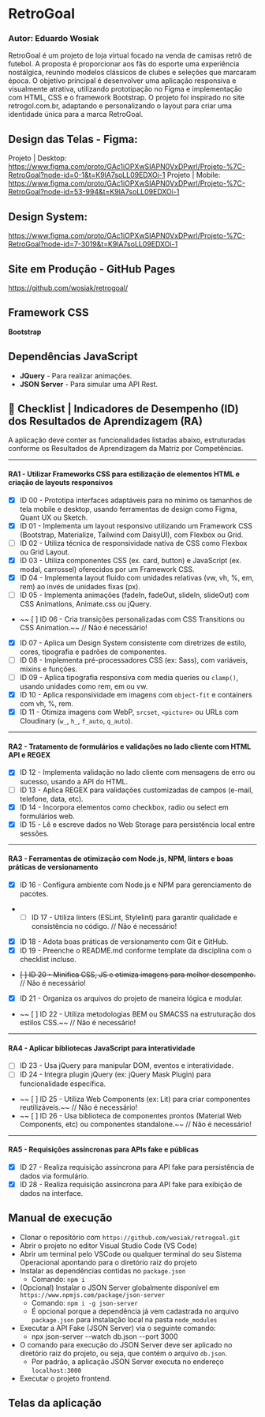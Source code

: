 # RetroGoal 
### **Autor:** Eduardo Wosiak
RetroGoal é um projeto de loja virtual focado na venda de camisas retrô de futebol. A proposta é proporcionar aos fãs do esporte uma experiência nostálgica, reunindo modelos clássicos de clubes e seleções que marcaram época.
O objetivo principal é desenvolver uma aplicação responsiva e visualmente atrativa, utilizando prototipação no Figma e implementação com HTML, CSS e o framework Bootstrap. O projeto foi inspirado no site retrogol.com.br, adaptando e personalizando o layout para criar uma identidade única para a marca RetroGoal.

## Design das Telas - Figma: 
Projeto | Desktop: https://www.figma.com/proto/GAc1iOPXwSIAPN0VxDPwrl/Projeto-%7C-RetroGoal?node-id=0-1&t=K9lA7soLL09EDXOi-1
Projeto | Mobile: https://www.figma.com/proto/GAc1iOPXwSIAPN0VxDPwrl/Projeto-%7C-RetroGoal?node-id=53-994&t=K9lA7soLL09EDXOi-1

## Design System: 
https://www.figma.com/proto/GAc1iOPXwSIAPN0VxDPwrl/Projeto-%7C-RetroGoal?node-id=7-3019&t=K9lA7soLL09EDXOi-1

## Site em Produção - GitHub Pages
https://github.com/wosiak/retrogoal/

## Framework CSS
**Bootstrap**

## Dependências JavaScript
- **JQuery** - Para realizar animações.
- **JSON Server** - Para simular uma API Rest.

## 📖 Checklist | Indicadores de Desempenho (ID) dos Resultados de Aprendizagem (RA)

A aplicação deve conter as funcionalidades listadas abaixo, estruturadas conforme os Resultados de Aprendizagem da Matriz por Competências.

---

#### RA1 - Utilizar Frameworks CSS para estilização de elementos HTML e criação de layouts responsivos

- [x] ID 00 - Prototipa interfaces adaptáveis para no mínimo os tamanhos de tela mobile e desktop, usando ferramentas de design como Figma, Quant UX ou Sketch.
- [x] ID 01 - Implementa um layout responsivo utilizando um Framework CSS (Bootstrap, Materialize, Tailwind com DaisyUI), com Flexbox ou Grid.
- [ ] ID 02 - Utiliza técnica de responsividade nativa de CSS como Flexbox ou Grid Layout.
- [x] ID 03 - Utiliza componentes CSS (ex. card, button) e JavaScript (ex. modal, carrossel) oferecidos por um Framework CSS.
- [x] ID 04 - Implementa layout fluido com unidades relativas (vw, vh, %, em, rem) ao invés de unidades fixas (px).
- [ ] ID 05 - Implementa animações (fadeIn, fadeOut, slideIn, slideOut) com CSS Animations, Animate.css ou jQuery.
- ~~ [ ] ID 06 - Cria transições personalizadas com CSS Transitions ou CSS Animation.~~ // Não é necessário!
- [x] ID 07 - Aplica um Design System consistente com diretrizes de estilo, cores, tipografia e padrões de componentes.
- [ ] ID 08 - Implementa pré-processadores CSS (ex: Sass), com variáveis, mixins e funções.
- [ ] ID 09 - Aplica tipografia responsiva com media queries ou `clamp()`, usando unidades como rem, em ou vw.
- [x] ID 10 - Aplica responsividade em imagens com `object-fit` e containers com vh, %, rem.
- [x] ID 11 - Otimiza imagens com WebP, `srcset`, `<picture>` ou URLs com Cloudinary (`w_`, `h_`, `f_auto`, `q_auto`).

---

#### RA2 - Tratamento de formulários e validações no lado cliente com HTML API e REGEX

- [x] ID 12 - Implementa validação no lado cliente com mensagens de erro ou sucesso, usando a API do HTML.
- [ ] ID 13 - Aplica REGEX para validações customizadas de campos (e-mail, telefone, data, etc).
- [x] ID 14 - Incorpora elementos como checkbox, radio ou select em formulários web.
- [x] ID 15 - Lê e escreve dados no Web Storage para persistência local entre sessões.

---

#### RA3 - Ferramentas de otimização com Node.js, NPM, linters e boas práticas de versionamento

- [x] ID 16 - Configura ambiente com Node.js e NPM para gerenciamento de pacotes.
- - [ ] ID 17 - Utiliza linters (ESLint, Stylelint) para garantir qualidade e consistência no código. // Não é necessário!
- [x] ID 18 - Adota boas práticas de versionamento com Git e GitHub.
- [x] ID 19 - Preenche o README.md conforme template da disciplina com o checklist incluso.
- ~~[ ] ID 20 - Minifica CSS, JS e otimiza imagens para melhor desempenho.~~ // Não é necessário!
- [x] ID 21 - Organiza os arquivos do projeto de maneira lógica e modular.
- ~~ [ ] ID 22 - Utiliza metodologias BEM ou SMACSS na estruturação dos estilos CSS.~~ // Não é necessário!

---

#### RA4 - Aplicar bibliotecas JavaScript para interatividade

- [ ] ID 23 - Usa jQuery para manipular DOM, eventos e interatividade.
- [ ] ID 24 - Integra plugin jQuery (ex: jQuery Mask Plugin) para funcionalidade específica.
- ~~ [ ] ID 25 - Utiliza Web Components (ex: Lit) para criar componentes reutilizáveis.~~ // Não é necessário!
- ~~ [ ] ID 26 - Usa biblioteca de componentes prontos (Material Web Components, etc) ou componentes standalone.~~ // Não é necessário!

---

#### RA5 - Requisições assíncronas para APIs fake e públicas

- [x] ID 27 - Realiza requisição assíncrona para API fake para persistência de dados via formulário.
- [x] ID 28 - Realiza requisição assíncrona para API fake para exibição de dados na interface.

## Manual de execução
- Clonar o repositório com `https://github.com/wosiak/retrogoal.git`
- Abrir o projeto no editor Visual Studio Code (VS Code)
- Abrir um terminal pelo VSCode ou qualquer terminal do seu Sistema Operacional apontando para o diretório raiz do projeto 
- Instalar as dependências contidas no `package.json`
  - Comando: `npm i`
- (Opcional) Instalar o JSON Server globalmente disponível em `https://www.npmjs.com/package/json-server`
  - Comando: `npm i -g json-server` 
  - É opcional porque a dependência já vem cadastrada no arquivo `package.json` para instalação local na pasta `node_modules`
- Executar a API Fake (JSON Server) via o seguinte comando: 
  - npx json-server --watch db.json --port 3000
- O comando para execução do JSON Server deve ser aplicado no diretório raiz do projeto, ou seja, que contém o arquivo `db.json`.
  - Por padrão, a aplicação JSON Server executa no endereço `localhost:3000`    
- Executar o projeto frontend.

## Telas da aplicação
